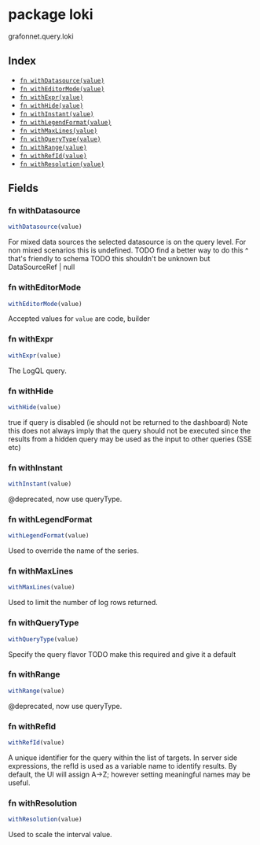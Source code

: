 # package loki

grafonnet.query.loki

## Index

* [`fn withDatasource(value)`](#fn-withdatasource)
* [`fn withEditorMode(value)`](#fn-witheditormode)
* [`fn withExpr(value)`](#fn-withexpr)
* [`fn withHide(value)`](#fn-withhide)
* [`fn withInstant(value)`](#fn-withinstant)
* [`fn withLegendFormat(value)`](#fn-withlegendformat)
* [`fn withMaxLines(value)`](#fn-withmaxlines)
* [`fn withQueryType(value)`](#fn-withquerytype)
* [`fn withRange(value)`](#fn-withrange)
* [`fn withRefId(value)`](#fn-withrefid)
* [`fn withResolution(value)`](#fn-withresolution)

## Fields

### fn withDatasource

```ts
withDatasource(value)
```

For mixed data sources the selected datasource is on the query level.
For non mixed scenarios this is undefined.
TODO find a better way to do this ^ that's friendly to schema
TODO this shouldn't be unknown but DataSourceRef | null

### fn withEditorMode

```ts
withEditorMode(value)
```



Accepted values for `value` are code, builder

### fn withExpr

```ts
withExpr(value)
```

The LogQL query.

### fn withHide

```ts
withHide(value)
```

true if query is disabled (ie should not be returned to the dashboard)
Note this does not always imply that the query should not be executed since
the results from a hidden query may be used as the input to other queries (SSE etc)

### fn withInstant

```ts
withInstant(value)
```

@deprecated, now use queryType.

### fn withLegendFormat

```ts
withLegendFormat(value)
```

Used to override the name of the series.

### fn withMaxLines

```ts
withMaxLines(value)
```

Used to limit the number of log rows returned.

### fn withQueryType

```ts
withQueryType(value)
```

Specify the query flavor
TODO make this required and give it a default

### fn withRange

```ts
withRange(value)
```

@deprecated, now use queryType.

### fn withRefId

```ts
withRefId(value)
```

A unique identifier for the query within the list of targets.
In server side expressions, the refId is used as a variable name to identify results.
By default, the UI will assign A->Z; however setting meaningful names may be useful.

### fn withResolution

```ts
withResolution(value)
```

Used to scale the interval value.
